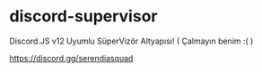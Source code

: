 # discord-supervisor
Discord.JS v12 Uyumlu SüperVizör Altyapısı! ( Çalmayın benim :( )

https://discord.gg/serendiasquad
